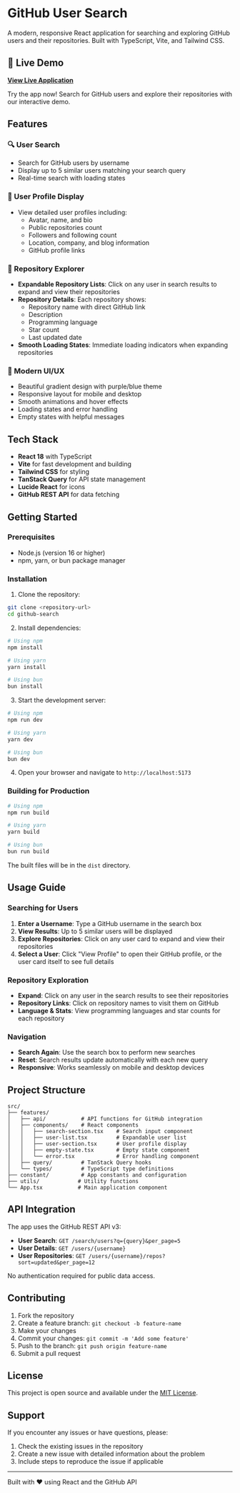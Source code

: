 # GitHub User Search

A modern, responsive React application for searching and exploring GitHub users and their repositories. Built with TypeScript, Vite, and Tailwind CSS.

## 🚀 Live Demo

**[View Live Application](https://coruscating-tarsier-050eb6.netlify.app/)**

Try the app now! Search for GitHub users and explore their repositories with our interactive demo.

## Features

### 🔍 User Search
- Search for GitHub users by username
- Display up to 5 similar users matching your search query
- Real-time search with loading states

### 👤 User Profile Display
- View detailed user profiles including:
  - Avatar, name, and bio
  - Public repositories count
  - Followers and following count
  - Location, company, and blog information
  - GitHub profile links

### 📁 Repository Explorer
- **Expandable Repository Lists**: Click on any user in search results to expand and view their repositories
- **Repository Details**: Each repository shows:
  - Repository name with direct GitHub link
  - Description
  - Programming language
  - Star count
  - Last updated date
- **Smooth Loading States**: Immediate loading indicators when expanding repositories

### 🎨 Modern UI/UX
- Beautiful gradient design with purple/blue theme
- Responsive layout for mobile and desktop
- Smooth animations and hover effects
- Loading states and error handling
- Empty states with helpful messages

## Tech Stack

- **React 18** with TypeScript
- **Vite** for fast development and building
- **Tailwind CSS** for styling
- **TanStack Query** for API state management
- **Lucide React** for icons
- **GitHub REST API** for data fetching

## Getting Started

### Prerequisites

- Node.js (version 16 or higher)
- npm, yarn, or bun package manager

### Installation

1. Clone the repository:
```bash
git clone <repository-url>
cd github-search
```

2. Install dependencies:
```bash
# Using npm
npm install

# Using yarn
yarn install

# Using bun
bun install
```

3. Start the development server:
```bash
# Using npm
npm run dev

# Using yarn
yarn dev

# Using bun
bun dev
```

4. Open your browser and navigate to `http://localhost:5173`

### Building for Production

```bash
# Using npm
npm run build

# Using yarn
yarn build

# Using bun
bun run build
```

The built files will be in the `dist` directory.

## Usage Guide

### Searching for Users

1. **Enter a Username**: Type a GitHub username in the search box
2. **View Results**: Up to 5 similar users will be displayed
3. **Explore Repositories**: Click on any user card to expand and view their repositories
4. **Select a User**: Click "View Profile" to open their GitHub profile, or the user card itself to see full details

### Repository Exploration

- **Expand**: Click on any user in the search results to see their repositories
- **Repository Links**: Click on repository names to visit them on GitHub
- **Language & Stats**: View programming languages and star counts for each repository

### Navigation

- **Search Again**: Use the search box to perform new searches
- **Reset**: Search results update automatically with each new query
- **Responsive**: Works seamlessly on mobile and desktop devices

## Project Structure

```
src/
├── features/
│   ├── api/           # API functions for GitHub integration
│   ├── components/    # React components
│   │   ├── search-section.tsx    # Search input component
│   │   ├── user-list.tsx         # Expandable user list
│   │   ├── user-section.tsx      # User profile display
│   │   ├── empty-state.tsx       # Empty state component
│   │   └── error.tsx             # Error handling component
│   ├── query/         # TanStack Query hooks
│   └── types/         # TypeScript type definitions
├── constant/          # App constants and configuration
├── utils/            # Utility functions
└── App.tsx           # Main application component
```

## API Integration

The app uses the GitHub REST API v3:

- **User Search**: `GET /search/users?q={query}&per_page=5`
- **User Details**: `GET /users/{username}`
- **User Repositories**: `GET /users/{username}/repos?sort=updated&per_page=12`

No authentication required for public data access.

## Contributing

1. Fork the repository
2. Create a feature branch: `git checkout -b feature-name`
3. Make your changes
4. Commit your changes: `git commit -m 'Add some feature'`
5. Push to the branch: `git push origin feature-name`
6. Submit a pull request

## License

This project is open source and available under the [MIT License](LICENSE).

## Support

If you encounter any issues or have questions, please:
1. Check the existing issues in the repository
2. Create a new issue with detailed information about the problem
3. Include steps to reproduce the issue if applicable

---

Built with ❤️ using React and the GitHub API
